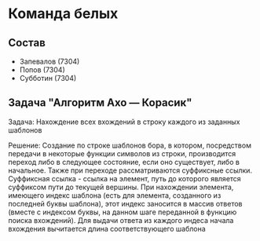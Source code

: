 ﻿# Команда белых

## Состав

* Запевалов (7304)
* Попов (7304)
* Субботин (7304)

## Задача "Алгоритм Ахо — Корасик"

Задача: Нахождение всех вхождений в строку каждого из заданных шаблонов

Решение: Создание по строке шаблонов бора, в котором, посредством передачи в некоторые функции символов из строки, производится переход либо в следующее состояние, если оно существует, либо в начальное. Также при переходе рассматриваются суффиксные ссылки. Суффиксная ссылка - ссылка на элемент, путь до которого является суффиксом пути до текущей вершины. При нахождении элемента, имеющего индекс шаблона (есть для элемента, созданного из последней буквы шаблона), этот индекс заносится в массив ответов (вместе с индексом буквы, на данном шаге переданной в функцию поиска вхождений). Для выдачи ответа из каждого индеса начала вхождения вычитается длина соответствующего шаблона
